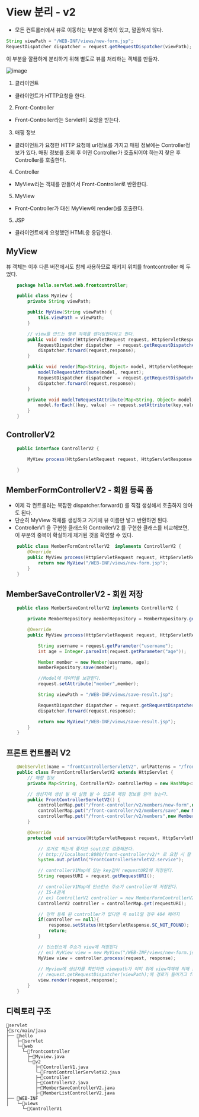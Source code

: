 # View 분리 - v2
- 모든 컨트롤러에서 뷰로 이동하는 부분에 중복이 있고, 깔끔하지 않다.

```java
String viewPath = "/WEB-INF/views/new-form.jsp";
RequestDispatcher dispatcher = request.getRequestDispatcher(viewPath); dispatcher.forward(request, response);
```

이 부분을 깔끔하게 분리하기 위해 별도로 뷰를 처리하는 객체를 만들자.

![image](https://user-images.githubusercontent.com/69107255/115228802-2f1e4a00-a14d-11eb-88e4-5ce2d3eb0870.png)

1. 클라이언트 
- 클라이언트가 HTTP요청을 한다.

2. Front-Controller
- Front-Controller라는 Servlet이 요청을 받는다.

3. 매핑 정보
- 클라이언트가 요청한 HTTP 요청에 url정보를 가지고 매핑 정보에는 Controller정보가 있다. 매핑 정보를 조회 후 어떤 Controller가 호출되어야 하는지 찾은 후 Controller를 호출한다.

4. Controller
- MyView라는 객체를 만들어서 Front-Controller로 반환한다.

5. MyView
- Front-Controller가 대신 MyView에 render()를 호출한다.

5. JSP
- 클라이언트에게 요청했던 HTML응 응답한다.

## MyView
뷰 객체는 이후 다른 버전에서도 함께 사용하므로 패키지 위치를 frontcontroller 에 두었다.

```java
    package hello.servlet.web.frontcontroller;  

    public class MyView {
        private String viewPath;

        public MyView(String viewPath) {
            this.viewPath = viewPath;
        }

        // view를 만드는 행위 자체를 렌더링한다라고 한다.
        public void render(HttpServletRequest request, HttpServletResponse response) throws ServletException, IOException {
            RequestDispatcher dispatcher  = request.getRequestDispatcher(viewPath);
            dispatcher.forward(request,response);
        }

        public void render(Map<String, Object> model, HttpServletRequest request, HttpServletResponse response) throws ServletException, IOException {
            modelToRequestAttribute(model, request);
            RequestDispatcher dispatcher  = request.getRequestDispatcher(viewPath);
            dispatcher.forward(request,response);
        }

        private void modelToRequestAttribute(Map<String, Object> model, HttpServletRequest request) {
            model.forEach((key, value) -> request.setAttribute(key,value));
        }
    }
```

## ControllerV2

```java
    public interface ControllerV2 {

        MyView process(HttpServletRequest request, HttpServletResponse response) throws ServletException, IOException;

    }
```

## MemberFormControllerV2 - 회원 등록 폼

- 이제 각 컨트롤러는 복잡한 dispatcher.forward() 를 직접 생성해서 호출하지 않아도 된다. 
- 단순히 MyView 객체를 생성하고 거기에 뷰 이름만 넣고 반환하면 된다. 
- ControllerV1 을 구현한 클래스와 ControllerV2 를 구현한 클래스를 비교해보면, 이 부분의 중복이 확실하게 제거된 것을 확인할 수 있다.


```java
    public class MemberFormControllerV2  implements ControllerV2 {
        @Override
        public MyView process(HttpServletRequest request, HttpServletResponse response) throws ServletException, IOException {
            return new MyView("/WEB-INF/views/new-form.jsp");
        }
    }
```

## MemberSaveControllerV2 - 회원 저장

```java
    public class MemberSaveControllerV2 implements ControllerV2 {

        private MemberRepository memberRepository = MemberRepository.getInstance();

        @Override
        public MyView process(HttpServletRequest request, HttpServletResponse response) throws ServletException, IOException {

            String username = request.getParameter("username");
            int age = Integer.parseInt(request.getParameter("age"));

            Member member = new Member(username, age);
            memberRepository.save(member);

            //Model에 데이터를 보관한다.
            request.setAttribute("member",member);

            String viewPath = "/WEB-INF/views/save-result.jsp";

            RequestDispatcher dispatcher = request.getRequestDispatcher(viewPath);
            dispatcher.forward(request,response);

            return new MyView("/WEB-INF/views/save-result.jsp");
        }
    }
```

## 프론트 컨트롤러 V2

```java
    @WebServlet(name = "frontControllerServletV2", urlPatterns = "/front-controller/v2/*")
    public class FrontControllerServletV2 extends HttpServlet {
        // 매핑 정보        
        private Map<String, ControllerV2> controllerMap = new HashMap<>();

        // 생성자에 생성 될 때 실행 될 수 있도록 매핑 정보를 담아 놓는다.
        public FrontControllerServletV2() {
            controllerMap.put("/front-controller/v2/members/new-form",new MemberFormControllerV2());
            controllerMap.put("/front-controller/v2/members/save",new MemberSaveControllerV2());
            controllerMap.put("/front-controller/v2/members",new MemberListControllerV2());
        }

        @Override
        protected void service(HttpServletRequest request, HttpServletResponse response) throws ServletException, IOException {

            // 로거로 찍는게 좋지만 sout으로 검증해본다.
            // http://localhost:8080/front-controller/v2/* 로 요청 시 잘 호출이 잘 되는지 확인을 해봐야한다.
            System.out.println("FrontControllerServletV2.service");

            // controllerV1Map에 있는 key값이 requestURI에 저장된다.
            String requestURI = request.getRequestURI();

            // controllerV1Map에 인스턴스 주소가 controller애 저장된다. 
            // IS-A관계
            // ex) ControllerV2 controller = new MemberFormControllerV2();
            ControllerV2 controller = controllerMap.get(requestURI);

            // 만약 등록 된 controller가 없다면 즉 null일 경우 404 페이지
            if(controller == null){
                response.setStatus(HttpServletResponse.SC_NOT_FOUND);
                return;
            }

            // 인스턴스에 주소가 view에 저장된다
            // ex) MyView view = new MyView("/WEB-INF/views/new-form.jsp");
            MyView view = controller.process(request, response);
            
            // Myview에 생성자를 확인하면 viewpath가 이미 위에 view객체에 의해 초기화 되어 있고,
            // request.getRequestDispatcher(viewPath);에 경로가 들어가고 forward하게된다.
            view.render(request,response);
        }
    }

```

## 디렉토리 구조

```
📁servlet
├📁src/main/java
├── 📁hello
│   ├─📁servlet
│   └─📁web
│     └─📁frontcontroller
│       ├─📄Myview.java
│       └─📁v2
│          ├─📄ControllerV1.java
│          └─📄FrontControllerServletV2.java
│          ├─📁controller
│          ├─📄ControllerV2.java
│          ├─📄MemberSaveControllerV2.java
│          ├─📄MemberListControllerV2.java
├── 📁WEB-INF
│   └─📁views
      └─📄ControllerV1
```